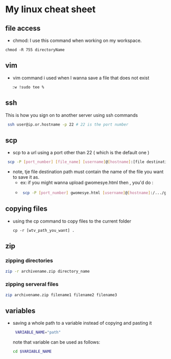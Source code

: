 # My linux cheat sheet

## file access
 - chmod:  I use this command when working on my workspace. 
 
 ```
 chmod -R 755 directoryName
 ```
 ## vim
- vim command i used when I wanna save a file that does not exist
```
   :w !sudo tee %
```

## ssh
This is how you sign on to another server using ssh commands
```bash
 ssh user@ip.or.hostname -p 22 # 22 is the port number
```

## scp
- scp to a url using a port other than 22 ( which is the  default one )
```bash
 scp -P [port_number] [file_name] [username]@[hostname]:[file destination path]
```
  - note, tje file destination path must contain the name of the file you want to save it as. 
    - ex: if you might wanna upload gwomesye.html then , you'd do :
    - ```bash
       scp -P [port_number] gwomesye.html [username]@[hostname]:/.../gwomesye.html
      ```
 ## copying files
- using the cp command to copy files to the current folder
  ```
  cp -r [wtv_path_you_want] .
  ```
## zip 
  ### zipping directories 
  ```bash
  zip -r archivename.zip directory_name
  ```
  ### zipping serveral files
  ```bash
  zip archivename.zip filename1 filename2 filename3
  ```
  
## variables
- saving a whole path to a variable instead of copying and pasting it
   ```bash
    VARIABLE_NAME="path"
   ```
   note that variable can be used as follows:
    ```bash
   cd $VARIABLE_NAME
   ```

